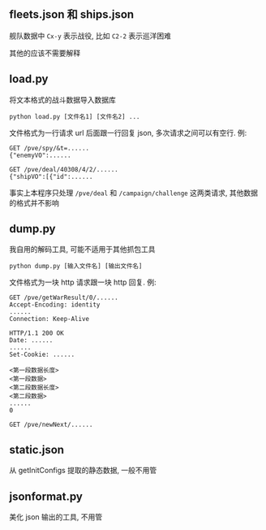 ## fleets.json 和 ships.json ##

舰队数据中 `Cx-y` 表示战役, 比如 `C2-2` 表示巡洋困难

其他的应该不需要解释

## load.py ##

将文本格式的战斗数据导入数据库

    python load.py [文件名1] [文件名2] ...

文件格式为一行请求 url 后面跟一行回复 json, 多次请求之间可以有空行. 例:

    GET /pve/spy/&t=......
    {"enemyVO":......
    
    GET /pve/deal/40308/4/2/......
    {"shipVO":[{"id":......

事实上本程序只处理 `/pve/deal` 和 `/campaign/challenge` 这两类请求, 其他数据的格式并不影响

## dump.py ##

我自用的解码工具, 可能不适用于其他抓包工具

    python dump.py [输入文件名] [输出文件名]

文件格式为一块 http 请求跟一块 http 回复. 例:

    GET /pve/getWarResult/0/......
    Accept-Encoding: identity
    ......
    Connection: Keep-Alive

    HTTP/1.1 200 OK
    Date: ......
    ......
    Set-Cookie: ......
    
    <第一段数据长度>
    <第一段数据>
    <第二段数据长度>
    <第二段数据>
    ......
    0
    
    GET /pve/newNext/......

## static.json ##

从 getInitConfigs 提取的静态数据, 一般不用管

## jsonformat.py ##

美化 json 输出的工具, 不用管
